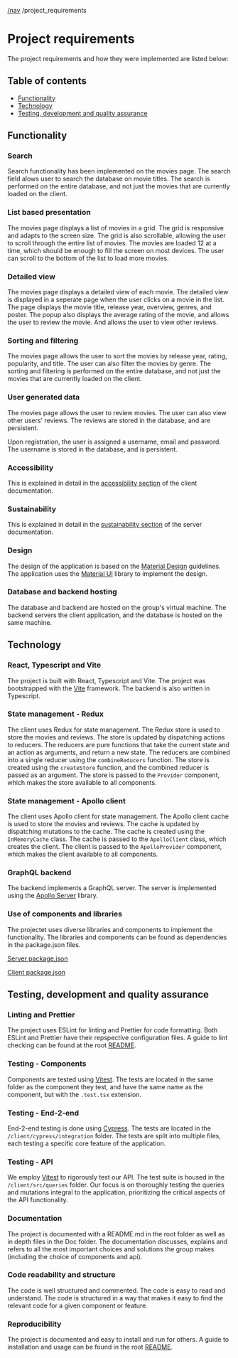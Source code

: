 [/nav](navigation.md) /project_requirements

# Project requirements

The project requirements and how they were implemented are listed below:

## Table of contents

- [Functionality](#functionality)
- [Technology](#technology)
- [Testing, development and quality assurance](#testing-development-and-quality-assurance)

## Functionality

### Search

Search functionality has been implemented on the movies page. The search field alows user to search the database on movie titles. The search is performed on the entire database, and not just the movies that are currently loaded on the client.

### List based presentation

The movies page displays a list of movies in a grid. The grid is responsive and adapts to the screen size. The grid is also scrollable, allowing the user to scroll through the entire list of movies. The movies are loaded 12 at a time, which should be enough to fill the screen on most devices. The user can scroll to the bottom of the list to load more movies.

### Detailed view

The movies page displays a detailed view of each movie. The detailed view is displayed in a seperate page when the user clicks on a movie in the list. The page displays the movie title, release year, overview, genres, and poster. The popup also displays the average rating of the movie, and allows the user to review the movie. And allows the user to view other reviews.

### Sorting and filtering

The movies page allows the user to sort the movies by release year, rating, popularity, and title. The user can also filter the movies by genre. The sorting and filtering is performed on the entire database, and not just the movies that are currently loaded on the client.

### User generated data

The movies page allows the user to review movies. The user can also view other users' reviews. The reviews are stored in the database, and are persistent.

Upon registration, the user is assigned a username, email and password. The username is stored in the database, and is persistent.

### Accessibility

This is explained in detail in the [accessibility section](client.md#accessibility-wcag-22-compliance) of the client documentation.

### Sustainability

This is explained in detail in the [sustainability section](server.md#sustainability) of the server documentation.

### Design

The design of the application is based on the [Material Design](https://material.io/design) guidelines. The application uses the [Material UI](https://material-ui.com/) library to implement the design.

### Database and backend hosting

The database and backend are hosted on the group's virtual machine. The backend servers the client application, and the database is hosted on the same machine.

## Technology

### React, Typescript and Vite

The project is built with React, Typescript and Vite. The project was bootstrapped with the [Vite](https://vitejs.dev/) framework. The backend is also written in Typescript.

### State management - Redux

The client uses Redux for state management. The Redux store is used to store the movies and reviews. The store is updated by dispatching actions to reducers. The reducers are pure functions that take the current state and an action as arguments, and return a new state. The reducers are combined into a single reducer using the `combineReducers` function. The store is created using the `createStore` function, and the combined reducer is passed as an argument. The store is passed to the `Provider` component, which makes the store available to all components.

### State management - Apollo client

The client uses Apollo client for state management. The Apollo client cache is used to store the movies and reviews. The cache is updated by dispatching mutations to the cache. The cache is created using the `InMemoryCache` class. The cache is passed to the `ApolloClient` class, which creates the client. The client is passed to the `ApolloProvider` component, which makes the client available to all components.

### GraphQL backend

The backend implements a GraphQL server. The server is implemented using the [Apollo Server](https://www.apollographql.com/docs/apollo-server/) library.

### Use of components and libraries

The projectet uses diverse libraries and components to implement the functionality. The libraries and components can be found as dependencies in the package.json files.

[Server package.json](../server/package.json)

[Client package.json](../client/package.json)

## Testing, development and quality assurance

### Linting and Prettier

The project uses ESLint for linting and Prettier for code formatting. Both ESLint and Prettier have their repspective configuration files. A guide to lint checking can be found at the root [README](../README.md#linting-and-formatting).

### Testing - Components

Components are tested using [Vitest](https://vitest.dev/). The tests are located in the same folder as the component they test, and have the same name as the component, but with the `.test.tsx` extension.

### Testing - End-2-end

End-2-end testing is done using [Cypress](https://www.cypress.io/). The tests are located in the `/client/cypress/integration` folder. The tests are split into multiple files, each testing a specific core feature of the application.

### Testing - API

We employ [Vitest](https://vitest.dev/) to rigorously test our API. The test suite is housed in the `/client/src/queries` folder. Our focus is on thoroughly testing the queries and mutations integral to the application, prioritizing the critical aspects of the API functionality.

### Documentation

The project is documented with a README.md in the root folder as well as in depth files in the Doc folder. The documentation discusses, explains and refers to all the most important choices and solutions the group makes (including the choice of components and api).

### Code readability and structure

The code is well structured and commented. The code is easy to read and understand. The code is structured in a way that makes it easy to find the relevant code for a given component or feature.

### Reproducibility

The project is documented and easy to install and run for others. A guide to installation and usage can be found in the root [README](../README.md#local-installation-and-usage).
